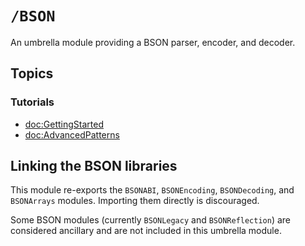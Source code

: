 # ``/BSON``

An umbrella module providing a BSON parser, encoder, and decoder.

## Topics

### Tutorials

-   <doc:GettingStarted>
-   <doc:AdvancedPatterns>


## Linking the BSON libraries

This module re-exports the ``BSONABI``, ``BSONEncoding``, ``BSONDecoding``, and ``BSONArrays`` modules. Importing them directly is discouraged.

Some BSON modules (currently ``BSONLegacy`` and ``BSONReflection``) are considered ancillary and are not included in this umbrella module.
